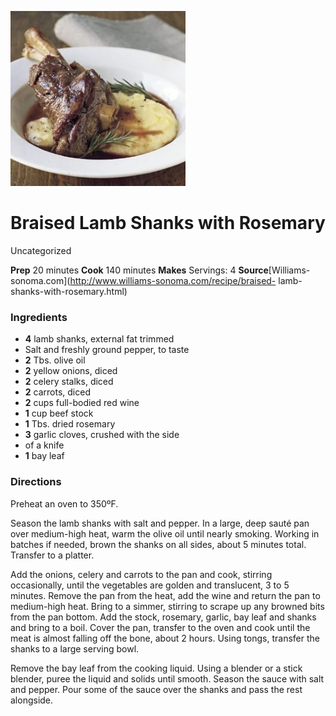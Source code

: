 ﻿

[![](./images/ca10a8a9-7f6d-4df8-bac4-6388076d96be.jpg)](http://rk.wsimgs.com/wsimgs/rk/images/dp/recipe/201536/0002/img2l.jpg)

#  Braised Lamb Shanks with Rosemary

Uncategorized

 **Prep** 20 minutes **Cook** 140 minutes **Makes** Servings: 4
**Source**[Williams-sonoma.com](http://www.williams-sonoma.com/recipe/braised-
lamb-shanks-with-rosemary.html)

###  Ingredients

  * **4** lamb shanks, external fat trimmed
  * Salt and freshly ground pepper, to taste
  *  **2** Tbs. olive oil
  *  **2** yellow onions, diced
  *  **2** celery stalks, diced
  *  **2** carrots, diced
  *  **2** cups full-bodied red wine
  *  **1** cup beef stock
  *  **1** Tbs. dried rosemary
  *  **3** garlic cloves, crushed with the side
  * of a knife
  *  **1** bay leaf

###  Directions

Preheat an oven to 350ºF.

Season the lamb shanks with salt and pepper. In a large, deep sauté pan over
medium-high heat, warm the olive oil until nearly smoking. Working in batches
if needed, brown the shanks on all sides, about 5 minutes total. Transfer to a
platter.

Add the onions, celery and carrots to the pan and cook, stirring occasionally,
until the vegetables are golden and translucent, 3 to 5 minutes. Remove the
pan from the heat, add the wine and return the pan to medium-high heat. Bring
to a simmer, stirring to scrape up any browned bits from the pan bottom. Add
the stock, rosemary, garlic, bay leaf and shanks and bring to a boil. Cover
the pan, transfer to the oven and cook until the meat is almost falling off
the bone, about 2 hours. Using tongs, transfer the shanks to a large serving
bowl.

Remove the bay leaf from the cooking liquid. Using a blender or a stick
blender, puree the liquid and solids until smooth. Season the sauce with salt
and pepper. Pour some of the sauce over the shanks and pass the rest
alongside.

